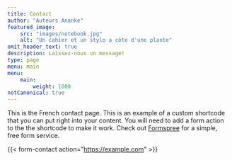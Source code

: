 ```yaml
---
title: Contact
author: "Auteurs Ananke"
featured_image:
    src: "images/notebook.jpg"
    alt: "Un cahier et un stylo a côte d'une plante"
omit_header_text: true
description: Laissez-nous un message!
type: page
menu: main
menu:
    main:
        weight: 1000
notCanonical: true
---
```



This is the French contact page. This is an example of a custom shortcode that you can put right into your content. You will need to add a form action to the the shortcode to make it work. Check out [Formspree](https://formspree.io/) for a simple, free form service.

{{< form-contact action="https://example.com"  >}}
